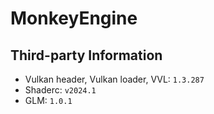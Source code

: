 # MonkeyEngine

## Third-party Information
- Vulkan header, Vulkan loader, VVL: `1.3.287`
- Shaderc: `v2024.1`
- GLM: `1.0.1`